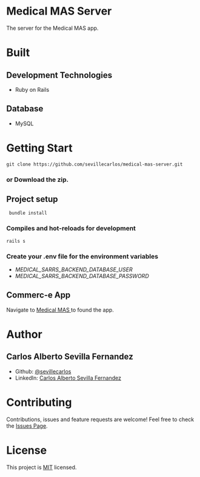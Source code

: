 # Medical MAS Server
The server for the Medical MAS app.
# Built
## Development Technologies
- Ruby on Rails
## Database
- MySQL

# Getting Start
```
git clone https://github.com/sevillecarlos/medical-mas-server.git
```
### or Download the zip.
## Project setup
```
 bundle install
```
### Compiles and hot-reloads for development
```
rails s
```
### Create your .env file for the environment variables
* *MEDICAL_SARRS_BACKEND_DATABASE_USER*
* *MEDICAL_SARRS_BACKEND_DATABASE_PASSWORD*

## Commerc-e App
Navigate to [Medical MAS ](https://github.com/sevillecarlos/medical-mas) to found the app.

# Author
## Carlos Alberto Sevilla Fernandez
* Github: [@sevillecarlos](https://github.com/sevillecarlos)
* LinkedIn: [Carlos Alberto Sevilla Fernandez](https://github.com/sevillecarlos)

# Contributing
Contributions, issues and feature requests are welcome!
Feel free to check the [Issues Page](https://github.com/sevillecarlos/medical-mas-server/issues).

# License
This project is [MIT](https://opensource.org/licenses/MIT) licensed.




